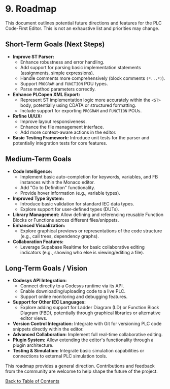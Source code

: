 # 9. Roadmap

This document outlines potential future directions and features for the PLC Code-First Editor. This is not an exhaustive list and priorities may change.

## Short-Term Goals (Next Steps)

*   **Improve ST Parser:**
    *   Enhance robustness and error handling.
    *   Add support for parsing basic implementation statements (assignments, simple expressions).
    *   Handle comments more comprehensively (block comments `(*...*)`).
    *   Support `PROGRAM` and `FUNCTION` POU types.
    *   Parse method parameters correctly.
*   **Enhance PLCopen XML Export:**
    *   Represent ST implementation logic more accurately within the `<ST>` body, potentially using CDATA or structured formatting.
    *   Include support for exporting `PROGRAM` and `FUNCTION` POUs.
*   **Refine UI/UX:**
    *   Improve layout responsiveness.
    *   Enhance the file management interface.
    *   Add more context-aware actions in the editor.
*   **Basic Testing Framework:** Introduce unit tests for the parser and potentially integration tests for core features.

## Medium-Term Goals

*   **Code Intelligence:**
    *   Implement basic auto-completion for keywords, variables, and FB instances within the Monaco editor.
    *   Add "Go to Definition" functionality.
    *   Provide hover information (e.g., variable types).
*   **Improved Type System:**
    *   Introduce basic validation for standard IEC data types.
    *   Explore support for user-defined types (DUTs).
*   **Library Management:** Allow defining and referencing reusable Function Blocks or Functions across different files/snippets.
*   **Enhanced Visualization:**
    *   Explore graphical previews or representations of the code structure (e.g., call trees, dependency graphs).
*   **Collaboration Features:**
    *   Leverage Supabase Realtime for basic collaborative editing indicators (e.g., showing who else is viewing/editing a file).

## Long-Term Goals / Vision

*   **Codesys API Integration:**
    *   Connect directly to a Codesys runtime via its API.
    *   Enable downloading/uploading code to a live PLC.
    *   Support online monitoring and debugging features.
*   **Support for Other IEC Languages:**
    *   Explore adding support for Ladder Diagram (LD) or Function Block Diagram (FBD), potentially through graphical libraries or alternative editor views.
*   **Version Control Integration:** Integrate with Git for versioning PLC code snippets directly within the editor.
*   **Advanced Collaboration:** Implement full real-time collaborative editing.
*   **Plugin System:** Allow extending the editor's functionality through a plugin architecture.
*   **Testing & Simulation:** Integrate basic simulation capabilities or connections to external PLC simulation tools.

This roadmap provides a general direction. Contributions and feedback from the community are welcome to help shape the future of the project.

[Back to Table of Contents](./README.md)